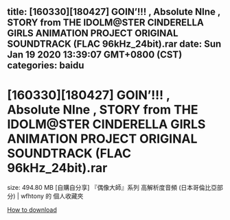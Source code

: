 
title: [160330][180427] GOIN’!!! , Absolute NIne , STORY from THE IDOLM@STER CINDERELLA GIRLS ANIMATION PROJECT ORIGINAL SOUNDTRACK (FLAC 96kHz_24bit).rar
date: Sun Jan 19 2020 13:39:07 GMT+0800 (CST)    
categories: baidu
---

# [160330][180427] GOIN’!!! , Absolute NIne , STORY from THE IDOLM@STER CINDERELLA GIRLS ANIMATION PROJECT ORIGINAL SOUNDTRACK (FLAC 96kHz_24bit).rar
size: 494.80 MB
 [自購自分享] 『偶像大師』系列 高解析度音頻 (日本哥倫比亞部分) | wfhtony 的 個人收藏夾
 

[How to download](https://bpcam.bemobtrk.com/go/2ceec3aa-1ca2-46d6-b9ff-aaa5c184517c?jno=3463)